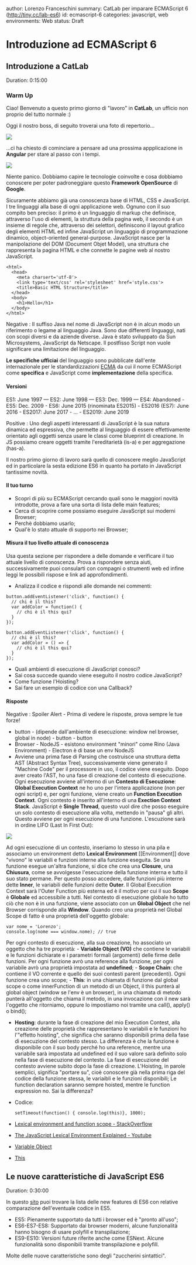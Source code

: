 author: Lorenzo Franceschini
summary: CatLab per imparare ECMAScript 6 (http://tiny.cc/lab-es6)
id: ecmascript-6
categories: javascript, web
environments: Web
status: Draft

# Introduzione ad ECMAScript 6

## Introduzione a CatLab
Duration: 0:15:00

### Warm Up

Ciao! Benvenuto a questo primo giorno di "lavoro" in **CatLab**, un ufficio non proprio del tutto normale :)

Oggi il nostro boss, di seguito troverai una foto di repertorio...

![](./assets/cat-boss.jpg)

...ci ha chiesto di cominciare a pensare ad una prossima appplicazione in **Angular** per stare al passo con i tempi.

![](http://www.relatably.com/m/img/oh-my-god-memes/oh-my-god.jpg)

Niente panico. Dobbiamo capire le tecnologie coinvolte e cosa dobbiamo conoscere per poter padroneggiare questo **Framework OpenSource** di **Google**.

Sicuramente abbiamo già una conoscenza base di HTML, CSS e JavaScript. I tre linguaggi alla base di ogni applicazione web. Ognuno con il suo compito ben preciso: il primo è un linguaggio di markup che definisce, attraverso l'uso di elementi, la struttura della pagina web, il secondo è un insieme di regole che, attraverso dei selettori, definiscono il layout grafico degli elementi HTML ed infine JavaScript un linguaggio di programmazione dinamico, object-oriented general-purpose. JavaScript nasce per la manipolazione del DOM (Document Objet Model), una struttura che rappresenta la pagina HTML e che connette le pagine web al nostro JavaScript.

```
<html>
  <head>
    <meta charsert='utf-8'>
    <link type='text/css' rel='stylesheet' href='style.css'>
    <title>Basic HTML Structure</title>
  </head>
  <body>
    <h1>Hello</h1>
  </body>
</html>
```

Negative
: Il suffiso Java nel nome di JavaScript non è in alcun modo un riferimento o legame al linguaggio Java. Sono due differenti linguaggi, nati con scopi diversi e da aziende diverse. Java è stato sviluppato da Sun Microsystems, JavaScript da Netscape. Il postfisso Script non vuole significare una limitazione del linguaggio.

**Le specifiche ufficiai** del linguaggio sono pubblicate dall'ente internazionale per le standardizzazioni [ECMA](http://www.ecma-international.org/publications/standards/Ecma-262.htm) da cui il nome ECMAScript come **specifica** e JavaScript come **implementazione** della specifica.

#### Versioni

ES1: June 1997 — ES2: June 1998 — ES3: Dec. 1999 — ES4: Abandoned - ES5: Dec. 2009 - ES6: June 2015 (rinominata ES2015) - ES2016 (ES7): June 2016 - ES2017: June 2017 - ... - ES2019: June 2019

Positive
: Uno degli aspetti interessanti di JavaScript è la sua natura dinamica ed espressiva, che permette al linguaggio di essere effettivamente orientato agli oggetti senza usare le classi come blueprint di creazione. In JS possiamo creare oggetti tramite l'ereditarietà (is-a) e per aggregazione (has-a).

Il nostro primo giorno di lavoro sarà quello di conoscere meglio JavaScript ed in particolare la sesta edizione ES6 in quanto ha portato in JavaScript tantissime novità.

#### Il tuo turno

* Scopri di più su ECMAScript cercando quali sono le maggiori novità introdotte, prova a fare una sorta di lista delle main features;
* Cerca di scoprire come possiamo eseguire JavaScript sui moderni Browser;
* Perchè dobbiamo usarlo;
* Qual'è lo stato attuale di supporto nei Browser;

#### Misura il tuo livello attuale di conoscenza

Usa questa sezione per rispondere a delle domande e verificare il tuo attuale livello di conoscenza. Prova a rispondere senza aiuti, successivamente puoi consularti con compagni o strumenti web ed infine leggi le possibili rispose e link ad approfondimenti.

* Analizza il codice e rispondi alle domande nei commenti:
```
button.addEventListener('click', function() {
  // chi è il this?
  var addColor = function() {
    // chi è il this qui?
  }
});

button.addEventListener('click', function() {
  // chi è il this?
  var addColor = () => {
    // chi è il this qui?
  }
});
```
* Quali ambienti di esecuzione di JavaScript conosci?
* Sai cosa succede quando viene eseguito il nostro codice JavaScript?
* Come funzione l'Hoisting?
* Sai fare un esempio di codice con una Callback?

#### Risposte

Negative
: Spoiler Alert - Prima di vedere le risposte, prova sempre le tue forze!

* button - (dipende dall'ambiente di esecuzione: window nel browser, global in node) - button - button
* Browser - NodeJS - esistono environment "minori" come Rino (Java Environment) - Electron è di base un env NodeJS
* Avviene una prima fase di Parsing che costruisce una struttura detta AST (Abstract Syntax Tree), successivamente viene generato il "Machine Code" per il processore in uso, il codice viene eseguito. Dopo aver creato l'AST, ho una fase di creazione del contesto di esecuzione. Ogni esecuzione avviene all'interno di un **Contesto di Esecuzione**: **Global Execution Context** ne ho uno per l'intera applicazione (non per ogni script) e, per ogni funzione, viene creato un **Function Execution Context**. Ogni contesto è inserito all'interno di una **Exection Context Stack**. JavaScript è **Single Thread**, questo vuol dire che posso eseguire un solo contesto di esecuzione alla volta, mettendo in "pausa" gli altri. Questo avviene per ogni esecuzione di una funzione. L'escuzione sarà in ordine LIFO (Last In First Out):

![](./assets/stack_javascript.gif)

  Ad ogni esecuzione di un contesto, inseriamo lo stesso in una pila e associamo un environment detto **Lexical Environment** [[Environment]] dove "vivono" le variabili e funzioni interne alla funzione eseguita. Se una funzione esegue un'altra funzione, si dice che crea una **Closure**, una **Chiusura**, come se avvolgesse l'esecuzione della funzione interna e tutto il suo stato permane. Per questo posso accedere, dalle funzioni più interne dette **Inner**, le variabili delle funzioni dette **Outer**. Il Global Execution Context sarà l'Outer Function più esterna ed è il motivo per cui il suo **Scope** è **Globale** ed accessibile a tutti.
  Nel contesto di esecuzione globale ho tutto ciò che non è in una funzione, viene associato con un **Global Object** che nel Browser corrisponde alla **Window**. Quando creo una proprietà nel Global Scope di fatto è una proprietà dell'oggetto globale:

```
var nome = 'Lorenzo';
console.log(nome === window.nome); // true
```

  Per ogni contesto di esecuzione, alla sua creazione, ho associato un oggetto che ha tre proprietà: 
    - **Variable Object (VO)** che contiene le variabili e le funzioni dichiarate e i parametri formali (argomenti) delle firme delle funzioni. Per ogni funzione avrò una reference alla funzione, per ogni variabile avrò una proprietà impostata ad **undefined**;
    - **Scope Chain**: che contiene il VO corrente e quello dei suoi contesti parent (precedenti). Ogni funzione crea uno scope;
    - **This**: in una chiamata di funzione dal global scope o come innerFunction di un metodo di un Object, il this punterà al global object (window se l'env è un browser), in una chiamata di metodo punterà all'oggetto che chiama il metodo, in una invocazione con il new sarà l'oggetto che ritorniamo, oppure lo impostiamo noi tramite una call(), apply() o bind();
* **Hosting**: durante la fase di creazione del mio Execution Contest, alla creazione delle proprietà che rappresentano le variabili e le funzioni ho l'"effetto hoisting", che significa che saranno disponibili prima della fase di esecuzione del contesto stesso. La differenza è che la funzione è disponibile con il suo body perché ho una reference, mentre una variabile sarà impostata ad undefined ed il suo valore sarà definito solo nella fase di esecuzione del contesto. La fase di esecuzione del contesto avviene subito dopo la fase di creazione. L'Hoisting, in parole semplici, significa "portare su", cioè conoscere già nella prima riga del codice della funzione stessa, le variaibli e le funzioni disponibili; Le function declaration saranno sempre hoisted, mentre le function expression no. Sai la differenza?
* Codice:
  ```
  setTimeout(function() { console.log(this)}, 1000);
  ```

* [Lexical environment and function scope - StackOverflow](https://stackoverflow.com/questions/12599965/lexical-environment-and-function-scope)
* [The JavaScript Lexical Environment Explained - Youtube](https://www.youtube.com/watch?v=1qXypjZu0sU)
* [Variable Object](http://dmitrysoshnikov.com/ecmascript/chapter-2-variable-object/)
* [This](https://john-dugan.com/this-in-javascript/)
  
## Le nuove caratteristiche di JavaScript ES6
Duration: 0:30:00

In questo [sito](http://es6-features.org) puoi trovare la lista delle new features di ES6 con relative comparazione dell'eventuale codice in ES5.

* ES5: Pienamente supportato da tutti i browser ed è "pronto all'uso";
* ES6-ES7-ES8: Supportato dai browser moderni, alcune funzionalità hanno bisogno di usare polyfill e transpilazione;
* ES9-ES10: Versioni future riferite anche come ESNext. Alcune funzionalità sono disponibili tramite transpilazione e polyfill.

Molte delle nuove caratteristiche sono degli "zuccherini sintattici".
